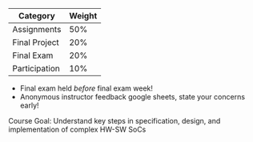 | Category      | Weight |
| ------------- | ------ |
| Assignments   | 50%    |
| Final Project | 20%    |
| Final Exam    | 20%    |
| Participation | 10%    |

- Final exam held *before* final exam week!
- Anonymous instructor feedback google sheets, state your concerns early!

Course Goal: Understand key steps in specification, design, and implementation of complex HW-SW SoCs
